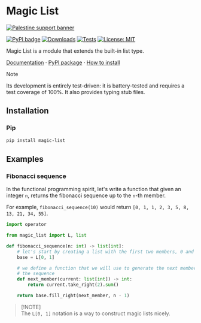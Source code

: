 <!-- markdownlint-disable MD028 -->

# Magic List

[![Palestine support banner](https://raw.githubusercontent.com/Safouene1/support-palestine-banner/master/banner-support.svg)](https://irusa.org/middle-east/palestine/)

[![PyPI badge](https://img.shields.io/pypi/v/magic-list)](<https://pypi.org/project/magic-list/>)
[![Downloads](https://static.pepy.tech/badge/magic-list)](https://pepy.tech/project/magic-list)
[![Tests](https://github.com/qexat/magic-list/actions/workflows/tests.yml/badge.svg)](https://github.com/qexat/magic-list/actions)
[![License: MIT](https://img.shields.io/badge/License-MIT-purple.svg)](https://opensource.org/licenses/MIT)

Magic List is a module that extends the built-in list type.

[Documentation](https://qexat.github.io/magic-list/) · [PyPI package](https://pypi.org/project/magic-list/) · [How to install](#installation)

> [!NOTE]
> Its development is entirely test-driven: it is battery-tested and requires a
> test coverage of 100%. It also provides typing stub files.

## Installation

### Pip

```sh
pip install magic-list
```

## Examples

### Fibonacci sequence

In the functional programming spirit, let's write a function that given an integer `n`, returns the fibonacci sequence up to the `n`-th member.

For example, `fibonacci_sequence(10)` would return `[0, 1, 1, 2, 3, 5, 8, 13, 21, 34, 55]`.

```py
import operator

from magic_list import L, list

def fibonacci_sequence(n: int) -> list[int]:
    # let's start by creating a list with the first two members, 0 and 1.
    base = L[0, 1]

    # we define a function that we will use to generate the next members of
    # the sequence
    def next_member(current: list[int]) -> int:
        return current.take_right(2).sum()

    return base.fill_right(next_member, n - 1)
```

> [!NOTE]\
> The `L[0, 1]` notation is a way to construct magic lists nicely.
